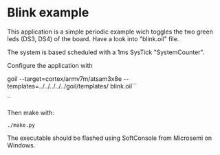 # Blink example

This application is a simple periodic example wich toggles the two green leds (DS3, DS4) of the board.
Have a look into "blink.oil" file.

The system is based scheduled with a 1ms SysTick "SystemCounter".

Configure the application with


goil --target=cortex/armv7m/atsam3x8e --templates=../../../../../goil/templates/ blink.oil``

``

Then make with:

``
./make.py
``

The executable should be flashed using SoftConsole from Microsemi on Windows.
